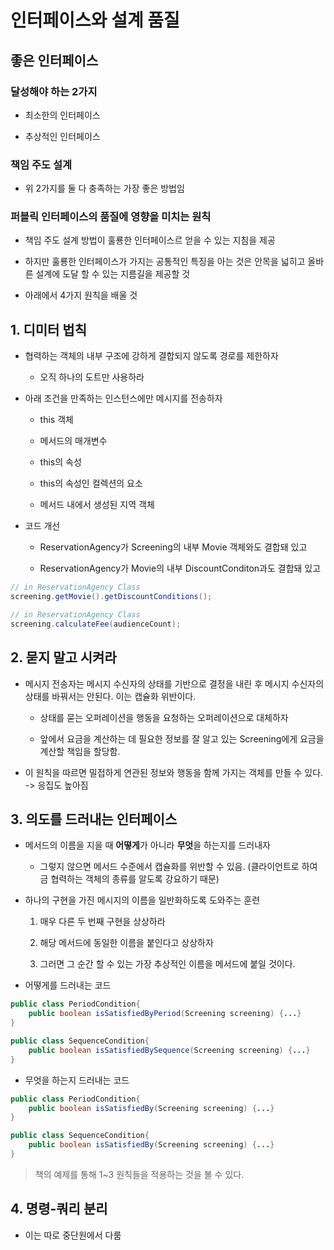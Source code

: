 # 인터페이스와 설계 품질

## 좋은 인터페이스

### 달성해야 하는 2가지

- 최소한의 인터페이스

- 추상적인 인터페이스

### 책임 주도 설계

- 위 2가지를 둘 다 충족하는 가장 좋은 방법임

### 퍼블릭 인터페이스의 품질에 영향을 미치는 원칙

- 책임 주도 설계 방법이 훌룡한 인터페이스르 얻을 수 있는 지침을 제공

- 하지만 훌룡한 인터페이스가 가지는 공통적인 특징을 아는 것은 안목을 넓히고 올바른 설계에 도달 할 수 있는 지름길을 제공할 것

- 아래에서 4가지 원칙을 배울 것

## 1. 디미터 법칙

- 협력하는 객체의 내부 구조에 강하게 결합되지 않도록 경로를 제한하자

    - 오직 하나의 도트만 사용하라

- 아래 조건을 만족하는 인스턴스에만 메시지를 전송하자

    - this 객체

    - 메서드의 매개변수

    - this의 속성

    - this의 속성인 컬렉션의 요소

    - 메서드 내에서 생성된 지역 객체

- 코드 개선

    - ReservationAgency가 Screening의 내부 Movie 객체와도 결합돼 있고

    - ReservationAgency가 Movie의 내부 DiscountConditon과도 결합돼 있고

```java
// in ReservationAgency Class
screening.getMovie().getDiscountConditions();
```

```java
// in ReservationAgency Class
screening.calculateFee(audienceCount);
```

## 2. 묻지 말고 시켜라

- 메시지 전송자는 메시지 수신자의 상태를 기반으로 결정을 내린 후 메시지 수신자의 상태를 바꿔서는 안된다. 이는 캡슐화 위반이다.

    - 상태를 묻는 오퍼레이션을 행동을 요청하는 오퍼레이션으로 대체하자

  - 앞에서 요금을 계산하는 데 필요한 정보를 잘 알고 있는 Screening에게 요금을 계산할 책임을 할당함.

- 이 원칙을 따르면 밀접하게 연관된 정보와 행동을 함께 가지는 객체를 만들 수 있다. -> 응집도 높아짐

## 3. 의도를 드러내는 인터페이스

- 메서드의 이름을 지을 때 **어떻게**가 아니라 **무엇**을 하는지를 드러내자

    - 그렇지 않으면 메서드 수준에서 캡슐화를 위반할 수 있음. (클라이언트로 하여금 협력하는 객체의 종류를 알도록 강요하기 때문)

- 하나의 구현을 가진 메시지의 이름을 일반화하도록 도와주는 훈련

    1. 매우 다른 두 번째 구현을 상상하라

    2. 해당 메서드에 동일한 이름을 붙인다고 상상하자

    3. 그러면 그 순간 할 수 있는 가장 추상적인 이름을 메서드에 붙일 것이다.

- 어떻게를 드러내는 코드

```java
public class PeriodCondition{
    public boolean isSatisfiedByPeriod(Screening screening) {...}
}

public class SequenceCondition{
    public boolean isSatisfiedBySequence(Screening screening) {...}
}
```

- 무엇을 하는지 드러내는 코드
```java
public class PeriodCondition{
    public boolean isSatisfiedBy(Screening screening) {...}
}

public class SequenceCondition{
    public boolean isSatisfiedBy(Screening screening) {...}
}
```

> 책의 예제를 통해 1~3 원칙들을 적용하는 것을 볼 수 있다.

## 4. 명령-쿼리 분리

- 이는 따로 중단원에서 다룸
